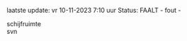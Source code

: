 laatste update: 
vr 10-11-2023  7:10   uur 
Status: FAALT - fout - 
<div class="service Y">schijfruimte</div><div class="service R">svn</div>